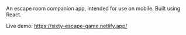 An escape room companion app, intended for use on mobile. Built using React.

Live demo: https://sixty-escape-game.netlify.app/